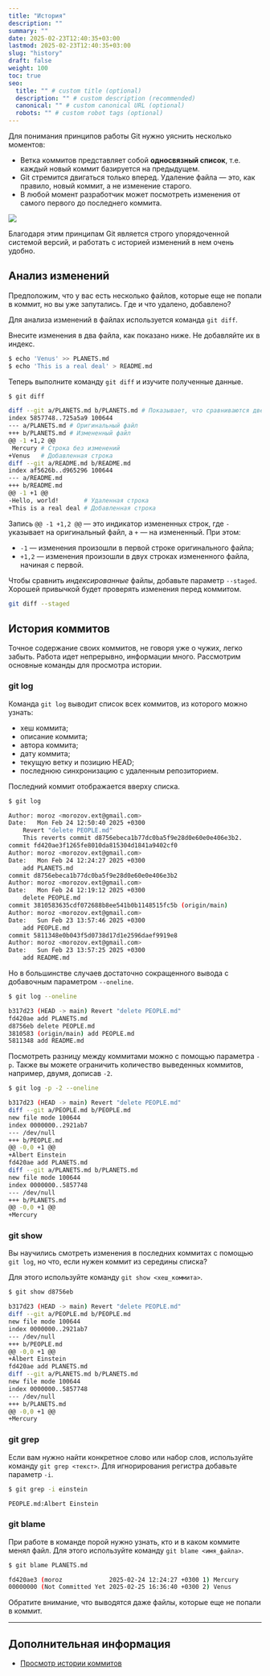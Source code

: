 ```yaml
---
title: "История"
description: ""
summary: ""
date: 2025-02-23T12:40:35+03:00
lastmod: 2025-02-23T12:40:35+03:00
slug: "history"
draft: false
weight: 100
toc: true
seo:
  title: "" # custom title (optional)
  description: "" # custom description (recommended)
  canonical: "" # custom canonical URL (optional)
  robots: "" # custom robot tags (optional)
---
```


Для понимания принципов работы Git нужно уяснить несколько моментов:
-  Ветка коммитов представляет собой **односвязный список**, т.е. каждый
   новый коммит базируется на предыдущем.
-  Git стремится двигаться только вперед. Удаление файла —
   это, как правило, новый коммит, а не изменение старого.
-  В любой момент разработчик может посмотреть изменения от самого первого
   до последнего коммита.

<img src="/images/git-branch-1.png">

Благодаря этим принципам Git является строго упорядоченной системой версий, и
работать с историей изменений в нем очень удобно.

## Анализ изменений

Предположим, что у вас есть несколько файлов, которые еще не попали в коммит, но вы уже
запутались. Где и что удалено, добавлено?

Для анализа изменений в файлах используется команда <nobr>`git diff`.</nobr>

Внесите изменения в два файла, как показано ниже. Не добавляйте их в индекс.

```bash {frame="none", title=""}
$ echo 'Venus' >> PLANETS.md
$ echo 'This is a real deal' > README.md
```

Теперь выполните команду <nobr>`git diff`</nobr> и изучите полученные данные.

```bash {frame="none", title=""}
$ git diff

diff --git a/PLANETS.md b/PLANETS.md # Показывает, что сравниваются две версии файла
index 5857748..725a5a9 100644   
--- a/PLANETS.md # Оригинальный файл
+++ b/PLANETS.md # Измененный файл
@@ -1 +1,2 @@
 Mercury # Строка без изменений
+Venus   # Добавленная строка
diff --git a/README.md b/README.md
index af5626b..d965296 100644
--- a/README.md
+++ b/README.md
@@ -1 +1 @@
-Hello, world!       # Удаленная строка
+This is a real deal # Добавленная строка
```

Запись `@@ -1 +1,2 @@` — это индикатор
измененных строк, где `-` указывает на оригинальный файл, а `+` — на измененный.
При этом:
-  `-1` — изменения произошли в первой строке оригинального файла;
-  `+1,2` — изменения произошли в двух строках измененного файла, начиная с первой.

Чтобы сравнить _индексированные_ файлы, добавьте параметр `--staged`. Хорошей привычкой
будет проверять изменения перед коммитом.

```bash {frame="none", title=""}
git diff --staged
```

## История коммитов

Точное содержание своих коммитов, не говоря уже о чужих, легко забыть. Работа идет непрерывно, информации много. Рассмотрим основные
команды для просмотра истории.

### git log

Команда `git log` выводит список всех коммитов, из которого можно узнать:

-  хеш коммита;
-  описание коммита;
-  автора коммита;
-  дату коммита;
-  текущую ветку и позицию HEAD;
-  последнюю синхронизацию с удаленным репозиторием.

Последний коммит отображается вверху списка.

```bash {frame="none", title=""}
$ git log

Author: moroz <morozov.ext@gmail.com>
Date:   Mon Feb 24 12:50:40 2025 +0300
    Revert "delete PEOPLE.md"
    This reverts commit d8756ebeca1b77dc0ba5f9e28d0e60e0e406e3b2.
commit fd420ae3f1265fe8010da815304d1841a9402cf0
Author: moroz <morozov.ext@gmail.com>
Date:   Mon Feb 24 12:24:27 2025 +0300
    add PLANETS.md
commit d8756ebeca1b77dc0ba5f9e28d0e60e0e406e3b2
Author: moroz <morozov.ext@gmail.com>
Date:   Mon Feb 24 12:19:12 2025 +0300
    delete PEOPLE.md
commit 3810583635cdf072688b8ee541b0b1148515fc5b (origin/main)
Author: moroz <morozov.ext@gmail.com>
Date:   Sun Feb 23 13:57:46 2025 +0300
    add PEOPLE.md
commit 5811348e0b043f5d0738d17d1e2596daef9919e8
Author: moroz <morozov.ext@gmail.com>
Date:   Sun Feb 23 13:57:25 2025 +0300
    add README.md
```

Но в большинстве случаев достаточно сокращенного вывода с добавочным
параметром `--oneline`.

```bash {frame="none", title=""}
$ git log --oneline

b317d23 (HEAD -> main) Revert "delete PEOPLE.md"
fd420ae add PLANETS.md
d8756eb delete PEOPLE.md
3810583 (origin/main) add PEOPLE.md
5811348 add README.md
```

Посмотреть разницу между коммитами можно с помощью параметра `-p`.
Также вы можете ограничить количество выведенных коммитов, например, двумя,
дописав `-2`.

```bash {frame="none", title=""}
$ git log -p -2 --oneline

b317d23 (HEAD -> main) Revert "delete PEOPLE.md"
diff --git a/PEOPLE.md b/PEOPLE.md
new file mode 100644
index 0000000..2921ab7
--- /dev/null
+++ b/PEOPLE.md
@@ -0,0 +1 @@
+Albert Einstein
fd420ae add PLANETS.md
diff --git a/PLANETS.md b/PLANETS.md
new file mode 100644
index 0000000..5857748
--- /dev/null
+++ b/PLANETS.md
@@ -0,0 +1 @@
+Mercury
```

### git show

Вы научились смотреть изменения в последних коммитах с помощью <nobr>`git log`</nobr>,
но что, если нужен коммит из середины списка?

Для этого используйте команду <nobr>`git show <хеш_коммита>`.</nobr>

```bash {frame="none", title=""}
$ git show d8756eb

b317d23 (HEAD -> main) Revert "delete PEOPLE.md"
diff --git a/PEOPLE.md b/PEOPLE.md
new file mode 100644
index 0000000..2921ab7
--- /dev/null
+++ b/PEOPLE.md
@@ -0,0 +1 @@
+Albert Einstein
fd420ae add PLANETS.md
diff --git a/PLANETS.md b/PLANETS.md
new file mode 100644
index 0000000..5857748
--- /dev/null
+++ b/PLANETS.md
@@ -0,0 +1 @@
+Mercury
```

### git grep

Если вам нужно найти конкретное слово или набор слов, используйте команду
<nobr>`git grep <текст>`.</nobr> Для игнорирования регистра добавьте параметр `-i`.

```bash {frame="none", title=""}
$ git grep -i einstein

PEOPLE.md:Albert Einstein
```

### git blame

При работе в команде порой нужно узнать, кто и в каком коммите менял файл.
Для этого используйте команду <nobr>`git blame <имя_файла>`.</nobr>

```bash {frame="none", title=""}
$ git blame PLANETS.md

fd420ae3 (moroz             2025-02-24 12:24:27 +0300 1) Mercury
00000000 (Not Committed Yet 2025-02-25 16:36:40 +0300 2) Venus
```

Обратите внимание, что выводятся даже файлы, которые еще не попали в коммит.

---

## Дополнительная информация

-  [Просмотр истории коммитов](https://git-scm.com/book/ru/v2/Основы-Git-Просмотр-истории-коммитов)